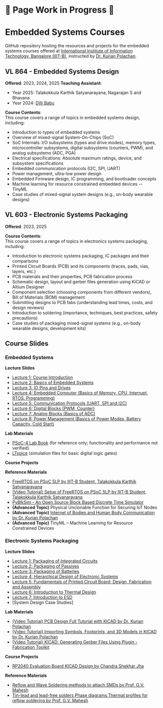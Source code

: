 # 🚧 Page Work in Progress 🚧  
# Embedded Systems Courses 
GitHub repository hosting the resources and projects for the embedded systems courses offered at [International Institute of Information Technology, Bangalore (IIIT-B)](https://www.iiitb.ac.in/), instructed by [Dr. Kurian Polachan](https://sites.google.com/view/cdwl/home).

## VL 864 - Embedded Systems Design  
**Offered**: 2023, 2024, 2025
**Teaching Assistant**: 
- Year 2025: Talakokkula Karthik Satyanarayana, Nagarajan S and Bhavana
- Year 2024: [Dilli Babu](https://www.linkedin.com/in/dilli-babu-porlapothula-a123951b1)

**Course Contents**:  
This course covers a range of topics in embedded systems design, including:  
- Introduction to types of embedded systems  
- Overview of mixed-signal System-On-Chips (SoC)  
- SoC Internals: I/O subsystems (types and drive modes), memory types, microcontroller subsystems, digital subsystems (counters, PWM), and analog subsystems (ADC, PGA)  
- Electrical specifications: Absolute maximum ratings, device, and subsystem specifications  
- Embedded communication protocols (I2C, SPI, UART)  
- Power management, ultra-low power design
- Embedded Firmware design, IC programming, and bootloader concepts  
- Machine learning for resource constrained embedded devices -- TinyML
- Case studies of mixed-signal system designs (e.g., on-body wearable designs)

## VL 603 - Electronic Systems Packaging  
**Offered**: 2023, 2025

**Course Contents**:  
This course covers a range of topics in electronics systems packaging, including:  
- Introduction to electronic systems packaging, IC packages and their comparisons  
- Printed Circuit Boards (PCB) and its components (traces, pads, vias, layers, etc.)  
- PCB materials and their properties, PCB fabrication process 
- Schematic design, layout and gerber files generation using KiCAD or Altium Designer 
- Component selection (choosing components from different vendors), Bill of Materials (BOM) management  
- Submitting designs to PCB fabs (understanding lead times, costs, and design reviews)  
- Introduction to soldering (importance, techniques, best practices, safety precautions)
- Case studies of packaging mixed-signal systems (e.g., on-body wearable designs, development kits)

## Course Slides
### Embedded Systems
**Lecture Slides**
- [Lecture 1: Course Introduction](./Lecture%20Slides/Embedded-Systems/Course-Introduction.pdf)
- [Lecture 2: Basics of Embedded Systems](./Lecture%20Slides/Embedded-Systems/Basics-of-Embedded-Systems.pdf)
- [Lecture 3: IO Pins and Drives](./Lecture%20Slides/Embedded-Systems/IO-Pins-n-Drives.pdf)
- [Lecture 4: Embedded Computer (Basics of Memory, CPU, Interrupt, RTOS, Programming)](./Lecture%20Slides/Embedded-Systems/Embedded-Computer.pdf)
- [Lecture 5: Communication Protocols (UART, SPI and I2C)](./Lecture%20Slides/Embedded-Systems/Communication-Protocols.pdf)
- [Lecture 6: Digital Blocks (PWM, Counter)](./Lecture%20Slides/Embedded-Systems/Digital-Blocks.pdf)
- [Lecture 7: Analog Blocks (Basics of ADC)](./Lecture%20Slides/Embedded-Systems/Analog-Blocks.pdf)
- [Lecture 8: Power Management (Basics of Power Modes, Battery Capacity, Cold Start)](./Lecture%20Slides/Embedded-Systems/Power-Management.pdf)

**Lab Materials**
- [PSoC-4 Lab Book](Code%20Examples/README.md) (for reference only; functionality and performance not verified)
- [LTspice](./Code%20Examples/LTspice/basic-gates/README.md) (simulation files for basic digital logic gates)

**Course Projects**

**Reference Materials**
- [FreeRTOS on PSoC 5LP by IIIT-B Student, Talakokkula Karthik Satyanarayana](https://github.com/Karthik23tala/Embedded-C-Lab-Book?tab=readme-ov-file)
- [(Video Tutorial) Setup of FreeRTOS on PSoC 5LP by IIIT-B Student, Talakokkula Karthik Satyanarayana](https://www.youtube.com/watch?v=UlVEE2PlcXQ)
- [PyBlkSim - An Open Source Block Based Discrete Time Simulator](https://github.com/dr-polachan/pyblksim)
- **(Advanced Topic)** Physical Unclonable Function for Securing IoT Nodes
- **(Advanced Topic)** [Internet of Bodies and Human Body Communication by Dr. Kurian Polachan](https://www.youtube.com/watch?v=6mZ-H0szbes)
- **(Advanced Topic)** TinyML – Machine Learning for Resource Constrained Devices 

### Electronic Systems Packaging
**Lecture Slides**
- [Lecture 1: Packaging of Integrated Circuits](./Lecture%20Slides/Electronic-Systems-Packaging/packaging-IC.pdf)
- [Lecture 2: Packaging of Passives](./Lecture%20Slides/Electronic-Systems-Packaging/packaging-Passives.pdf)
- [Lecture 3: Packaging of Batteries](./Lecture%20Slides/Electronic-Systems-Packaging/packaging-Batteries.pdf)
- [Lecture 4: Hierarchical Design of Electronic Systems](./Lecture%20Slides/Electronic-Systems-Packaging/Hierarchical-System-Design.pdf)
- [Lecture 5: Fundamentals of Printed Circuit Board; Design, Fabrication and Assembly](./Lecture%20Slides/Electronic-Systems-Packaging/fundamentals-of-pcb.pdf)
- [Lecture 6: Introduction to Thermal Design](./Lecture%20Slides//Electronic-Systems-Packaging/thermal-design.pdf)
- [Lecture 7: Introduction to ESD](./Lecture%20Slides//Electronic-Systems-Packaging/esd.pdf)
- [System Design Case Studies]

**Lab Materials**
- [(Video Tutorial) PCB Design Full Tutorial with KICAD by Dr. Kurian Polachan](https://www.youtube.com/watch?v=NpqO1U52hpY)  
- [(Video Tutorial) Importing Symbols, Footprints, and 3D Models in KICAD by Dr. Kurian Polachan](https://www.youtube.com/watch?v=-AH720Zc-Fg)
- [(Video Tutorial) KICAD: Generating Gerber Files Using Plugin - Fabrication Toolkit](https://www.youtube.com/watch?v=GEexEjGzz-4)

**Course Projects**
- [RP2040 Evaluation Board KICAD Design by Chandra Shekhar Jha](https://github.com/csjha2000/RP2040)

**Reference Materials**
- [Reflow and Wave Soldering methods to attach SMDs by Prof. G.V. Mahesh](https://www.youtube.com/watch?v=ORTmAqTk6xw&list=PLD50A0FB75B98EDA3&index=33)
- [Tin-lead and lead-free solders,Phase diagrams,Thermal profiles for reflow soldering by Prof. G.V. Mahesh](https://www.youtube.com/watch?v=HEyzweP9RTM)

